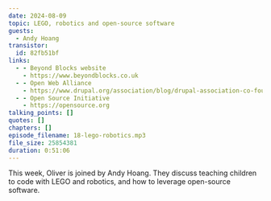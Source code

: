 ```yaml
---
date: 2024-08-09
topic: LEGO, robotics and open-source software
guests:
  - Andy Hoang
transistor:
  id: 82fb51bf
links:
  - - Beyond Blocks website
    - https://www.beyondblocks.co.uk
  - - Open Web Alliance
    - https://www.drupal.org/association/blog/drupal-association-co-founds-the-open-website-alliance
  - - Open Source Initiative
    - https://opensource.org
talking_points: []
quotes: []
chapters: []
episode_filename: 18-lego-robotics.mp3
file_size: 25854381
duration: 0:51:06
---
```


This week, Oliver is joined by Andy Hoang. They discuss teaching children to code with LEGO and robotics, and how to leverage open-source software.
